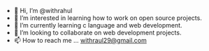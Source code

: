- 👋 Hi, I’m @withrahul
- 👀 I’m interested in learning how to work on open source projects.
- 🌱 I’m currently learning c language and web development.
- 💞️ I’m looking to collaborate on web development projects.
- 📫 How to reach me ... withraul29@gmail.com

<!---
withrahul/withrahul is a ✨ special ✨ repository because its `README.md` (this file) appears on your GitHub profile.
You can click the Preview link to take a look at your changes.
--->
